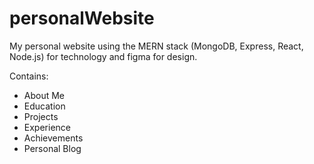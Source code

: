 # personalWebsite
My personal website using the MERN stack (MongoDB, Express, React, Node.js) for technology and figma for design.

Contains:
- About Me
- Education
- Projects
- Experience
- Achievements
- Personal Blog
